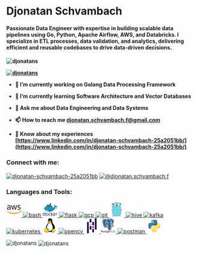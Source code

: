 
<h1>Djonatan Schvambach</h1>
<h4>Passionate Data Engineer with expertise in building scalable data pipelines using  Go, Python, Apache Airflow, AWS, and Databricks. I specialize in ETL processes, data validation, and analytics, delivering efficient and reusable codebases to drive data-driven decisions.
<h4>

<p align="left"> <img src="https://komarev.com/ghpvc/?username=djonatans&label=Profile%20views&color=0e75b6&style=flat" alt="djonatans" /> </p>

<p align="left"> <a href="https://github.com/ryo-ma/github-profile-trophy&theme=dark_lover"><img src="https://github-profile-trophy.vercel.app/?username=djonatans&theme=dark_lover" alt="djonatans" /></a> </p>

- 🔭 I’m currently working on **Golang Data Processing Framework**

- 🌱 I’m currently learning **Software Architecture and Vector Databases**

- 💬 Ask me about **Data Engineering and Data Systems**

- 📫 How to reach me **djonatan.schvambach.f@gmail.com**

- 📄 Know about my experiences [https://www.linkedin.com/in/djonatan-schvambach-25a2051bb/](https://www.linkedin.com/in/djonatan-schvambach-25a2051bb/)

<h3 align="left">Connect with me:</h3>
<p align="left">
<a href="https://linkedin.com/in/djonatan-schvambach-25a2051bb" target="blank"><img align="center" src="https://raw.githubusercontent.com/rahuldkjain/github-profile-readme-generator/master/src/images/icons/Social/linked-in-alt.svg" alt="djonatan-schvambach-25a2051bb" height="30" width="40" /></a>
<a href="https://medium.com/@djonatan.schvambach.f" target="blank"><img align="center" src="https://raw.githubusercontent.com/rahuldkjain/github-profile-readme-generator/master/src/images/icons/Social/medium.svg" alt="@djonatan.schvambach.f" height="30" width="40" /></a>
</p>

<h3 align="left">Languages and Tools:</h3>
<p align="left"> <a href="https://aws.amazon.com" target="_blank" rel="noreferrer"> <img src="https://raw.githubusercontent.com/devicons/devicon/master/icons/amazonwebservices/amazonwebservices-original-wordmark.svg" alt="aws" width="40" height="40"/> </a> <a href="https://www.gnu.org/software/bash/" target="_blank" rel="noreferrer"> <img src="https://www.vectorlogo.zone/logos/gnu_bash/gnu_bash-icon.svg" alt="bash" width="40" height="40"/> </a> <a href="https://www.docker.com/" target="_blank" rel="noreferrer"> <img src="https://raw.githubusercontent.com/devicons/devicon/master/icons/docker/docker-original-wordmark.svg" alt="docker" width="40" height="40"/> </a> <a href="https://flask.palletsprojects.com/" target="_blank" rel="noreferrer"> <img src="https://www.vectorlogo.zone/logos/pocoo_flask/pocoo_flask-icon.svg" alt="flask" width="40" height="40"/> </a> <a href="https://cloud.google.com" target="_blank" rel="noreferrer"> <img src="https://www.vectorlogo.zone/logos/google_cloud/google_cloud-icon.svg" alt="gcp" width="40" height="40"/> </a> <a href="https://git-scm.com/" target="_blank" rel="noreferrer"> <img src="https://www.vectorlogo.zone/logos/git-scm/git-scm-icon.svg" alt="git" width="40" height="40"/> </a> <a href="https://golang.org" target="_blank" rel="noreferrer"> <img src="https://raw.githubusercontent.com/devicons/devicon/master/icons/go/go-original.svg" alt="go" width="40" height="40"/> </a> <a href="https://hive.apache.org/" target="_blank" rel="noreferrer"> <img src="https://www.vectorlogo.zone/logos/apache_hive/apache_hive-icon.svg" alt="hive" width="40" height="40"/> </a> <a href="https://kafka.apache.org/" target="_blank" rel="noreferrer"> <img src="https://www.vectorlogo.zone/logos/apache_kafka/apache_kafka-icon.svg" alt="kafka" width="40" height="40"/> </a> <a href="https://kubernetes.io" target="_blank" rel="noreferrer"> <img src="https://www.vectorlogo.zone/logos/kubernetes/kubernetes-icon.svg" alt="kubernetes" width="40" height="40"/> </a> <a href="https://www.linux.org/" target="_blank" rel="noreferrer"> <img src="https://raw.githubusercontent.com/devicons/devicon/master/icons/linux/linux-original.svg" alt="linux" width="40" height="40"/> </a> <a href="https://opencv.org/" target="_blank" rel="noreferrer"> <img src="https://www.vectorlogo.zone/logos/opencv/opencv-icon.svg" alt="opencv" width="40" height="40"/> </a> <a href="https://pandas.pydata.org/" target="_blank" rel="noreferrer"> <img src="https://raw.githubusercontent.com/devicons/devicon/2ae2a900d2f041da66e950e4d48052658d850630/icons/pandas/pandas-original.svg" alt="pandas" width="40" height="40"/> </a> <a href="https://www.postgresql.org" target="_blank" rel="noreferrer"> <img src="https://raw.githubusercontent.com/devicons/devicon/master/icons/postgresql/postgresql-original-wordmark.svg" alt="postgresql" width="40" height="40"/> </a> <a href="https://postman.com" target="_blank" rel="noreferrer"> <img src="https://www.vectorlogo.zone/logos/getpostman/getpostman-icon.svg" alt="postman" width="40" height="40"/> </a> <a href="https://www.python.org" target="_blank" rel="noreferrer"> <img src="https://raw.githubusercontent.com/devicons/devicon/master/icons/python/python-original.svg" alt="python" width="40" height="40"/> </a> </p>

<p><img align="left" src="https://github-readme-stats.vercel.app/api/top-langs?username=djonatans&show_icons=true&locale=en&layout=compact&theme=dark" alt="djonatans" /></p>

<p>&nbsp;<img align="center" src="https://github-readme-stats.vercel.app/api?username=djonatans&show_icons=true&locale=en&theme=dark" alt="djonatans" /></p>


